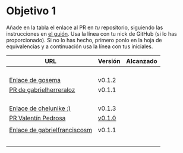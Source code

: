 # Objetivo 1

Añade en la tabla el enlace al PR en *tu* repositorio, siguiendo las
instrucciones en [el
guión](http://jj.github.io/IV/documentos/proyecto/1.Planificacion). Usa la línea
con tu nick de GitHub (si lo has proporcionado). Si no lo has hecho, primero
ponlo en la hoja de equivalencias y a continuación usa la línea con tus
iniciales.

| URL                                                                                       | Versión | Alcanzado |
|-------------------------------------------------------------------------------------------|---------|-----------|
| <!-- Enlace de jacarmona364 -->                                                           |         |           |
| <!-- Enlace de nachoescalona -->                                                          |         |           |
| <!-- Enlace de oscar0310 -->                                                              |         |           |
| <!-- Enlace de G G J Á -->                                                                |         |           |
| [Enlace de gosema](https://github.com/gosema/IV/pull/6)                                   | v0.1.2  |           |
| [PR de gabrielherreraloz](https://github.com/gabrielherreraloz/IV-GHL/pull/5)             | v0.1.1  |           |
| <!-- Enlace de chemalc05 -->                                                              |         |           |
| <!-- Enlace de L C L -->                                                                  |         |           |
| <!-- Enlace de jorgelopez-ugr -->                                                         |         |           |
| <!-- Enlace de M S D L L -->                                                              |         |           |
| [Enlace de chelunike :)](https://github.com/chelunike/didactic-chainsaw/pull/3)           | v0.1.3  |           |
| [PR Valentín Pedrosa](https://github.com/vpedrosa/floor-plan-analyzer/pull/30)        | [v0.1.0](https://github.com/vpedrosa/floor-plan-analyzer/releases/tag/v0.1.0) |           |
| <!-- Enlace de jvrqc -->                                                                  |         |           |
| [Enlace de gabrielfranciscosm](https://github.com/GabrielFranciscoSM/practicas-IV/pull/7) | v0.1.1  |           |
| <!-- Enlace de S H G -->                                                                  |         |           |
| <!-- Enlace de FlorinTodor -->                                                            |         |           |
| <!-- Enlace de V H -->                                                                    |         |           |
| <!-- Enlace de V G H -->                                                                  |         |           |
| <!-- Enlace de Y L -->                                                                    |         |           |
